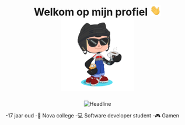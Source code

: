 
<h1 align="center">Welkom op mijn profiel <img src="https://raw.githubusercontent.com/ABSphreak/ABSphreak/master/gifs/Hi.gif" width="30px">  <div align=center>
        <img src="https://raw.githubusercontent.com/AhmedFathyDev/AhmedFathyDev/main/GitHub.png" alt="GitHub Octocat Drinking a Cup of Coffee" height="200">
    </div></h1>



<div align=center>
        <img src="https://readme-typing-svg.herokuapp.com?color=%236FDA44&size=32&center=true&vCenter=true&width=600&height=50&lines=Hi+there+I'm+Youssef+%F0%9F%91%8B;Software+Developer+Student;" alt="Headline" />
    </div>

-17 jaar oud
-🏫 Nova college
-💻 Software developer student
-🎮 Gamen 


